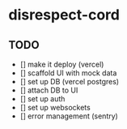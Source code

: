 # disrespect-cord

## TODO

- [] make it deploy (vercel)
- [] scaffold UI with mock data
- [] set up DB (vercel postgres)
- [] attach DB to UI
- [] set up auth
- [] set up websockets
- [] error management (sentry)
